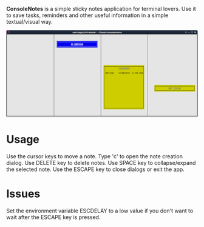 
**ConsoleNotes** is a simple sticky notes application for terminal lovers. Use it to save tasks, reminders and other useful information in a simple textual/visual way.

![Screenshot](screenshot.png)

Usage
=====

Use the cursor keys to move a note.
Type 'c' to open the note creation dialog.
Use DELETE key to delete notes.
Use SPACE key to collapse/expand the selected note.
Use the ESCAPE key to close dialogs or exit the app.

Issues
======

Set the environment variable ESCDELAY to a low value if you don't want to wait after the ESCAPE key is pressed.

